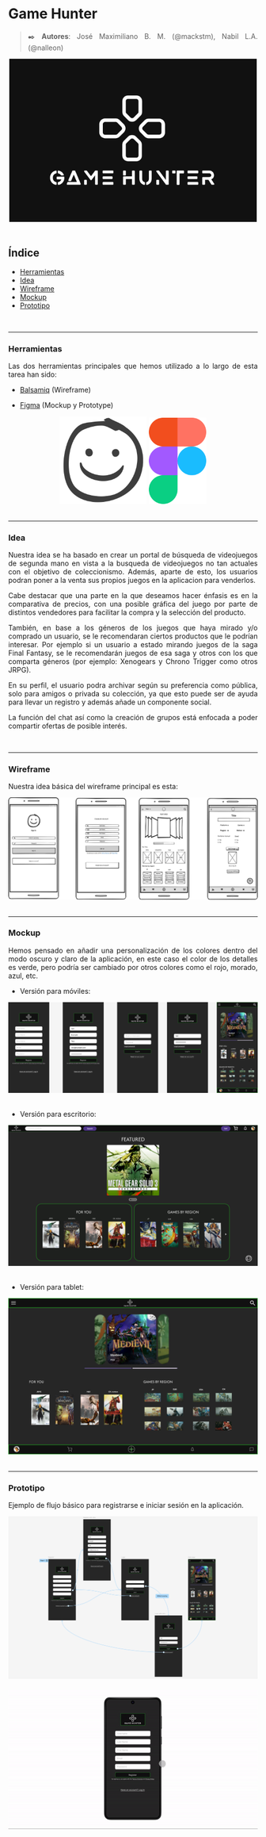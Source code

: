 <div align=justify>

# Game Hunter


>✒️ __Autores__: José Maximiliano B. M. (@mackstm), Nabil L.A. (@nalleon)

<div align=center>
    <img src="./img/logo-dark.PNG" width="500" height="auto" alt="logo dark version"/>
</div>

</br>

## Índice

- [Herramientas](#herramientas)
- [Idea](#idea)
- [Wireframe](#wireframe)
- [Mockup](#mockup)
- [Prototipo](#prototipo)
</br>

***

### Herramientas <a name="herramientas"></a>

Las dos herramientas principales que hemos utilizado a lo largo de esta tarea han sido:

- <a href="https://balsamiq.com/">Balsamiq</a> (Wireframe)

- <a href="https://www.figma.com">Figma</a> (Mockup y Prototype)

<div align="center">
    <img src="img/balsamiq-logo.png" alt="balsamiq-logo" width="35%">
    <img src="img/figma-logo.png" alt="figma-logo" width="23%">
</div>

</br>

***

###  Idea <a name="idea"></a>

Nuestra idea se ha basado en crear un portal de búsqueda de videojuegos de segunda mano en vista a la busqueda de videojuegos no tan actuales con el objetivo de coleccionismo. Además, aparte de esto, los usuarios podran poner a la venta sus propios juegos en la aplicacion para venderlos.

Cabe destacar que una parte en la que deseamos hacer énfasis es en la comparativa de precios, con una posible gráfica del juego por parte de distintos vendedores para facilitar la compra y la selección del producto.

También, en base a los géneros de los juegos que haya mirado y/o comprado un usuario, se le recomendaran ciertos productos que le podrían interesar. Por ejemplo si un usuario a estado mirando juegos de la saga Final Fantasy, se le recomendarán juegos de esa saga y otros con los que comparta géneros (por ejemplo: Xenogears y Chrono Trigger como otros JRPG).

En su perfil, el usuario podra archivar según su preferencia como pública, solo para amigos o privada su colección, ya que esto puede ser de ayuda para llevar un registro y además añade un componente social.

La función del chat así como la creación de grupos está enfocada a poder compartir ofertas de posible interés.

</br>

***

### Wireframe <a name="wireframe"></a>

Nuestra idea básica del wireframe principal es esta:

<div align=center>
    <img src="./img/wireframe-example.png" alt="wireframe"/>
</div>
</br>

***

### Mockup <a name="mockup"></a>

Hemos pensado en añadir una personalización de los colores dentro del modo oscuro y claro de la aplicación, en este caso el color de los detalles es verde, pero podría ser cambiado por otros colores como el rojo, morado, azul, etc.

- Versión para móviles:

<div align=center>
    <img src="./img/mockup-mobile.png" alt="mobile"/>
</div>
</br>

- Versión para escritorio:
<div align=center>
    <img src="./img/mockup-desktop.png" alt="desktop"/>
</div>
</br>

- Versión para tablet:
<div align=center>
    <img src="./img/mockup-tablet.png" alt="tablet"/>
</div>

</br>

***

### Prototipo <a name="prototipo"></a>

Ejemplo de flujo básico para registrarse e iniciar sesión en la aplicación.

<div align=center><img src="./img/prototype-flow.png" alt="prototype flow"/></div>
</br>

<div align=center><img src="./img/prototype.gif" alt="prototype flow gif"/></div>
</div>